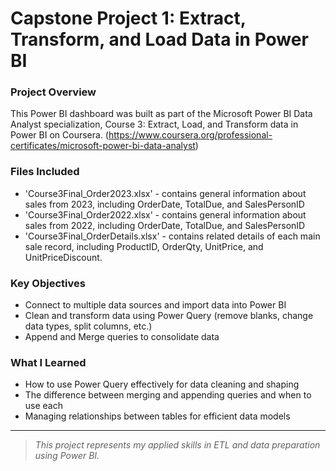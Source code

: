 # Capstone Project 1: Extract, Transform, and Load Data in Power BI

### Project Overview 
This Power BI dashboard was built as part of the Microsoft Power BI Data Analyst specialization, Course 3: Extract, Load, and Transform data in Power BI on Coursera.
(https://www.coursera.org/professional-certificates/microsoft-power-bi-data-analyst)

### Files Included
- 'Course3Final_Order2023.xlsx' - contains general information about sales from 2023, including OrderDate, TotalDue, and SalesPersonID 
- 'Course3Final_Order2022.xlsx' - contains general information about sales from 2022, including OrderDate, TotalDue, and SalesPersonID 
- 'Course3Final_OrderDetails.xlsx' - contains related details of each main sale record, including ProductID, OrderQty, UnitPrice, and UnitPriceDiscount.

### Key Objectives 
- Connect to multiple data sources and import data into Power BI
- Clean and transform data using Power Query (remove blanks, change data types, split columns, etc.)
- Append and Merge queries to consolidate data

### What I Learned 
- How to use Power Query effectively for data cleaning and shaping
- The difference between merging and appending queries and when to use each
- Managing relationships between tables for efficient data models

---

> _This project represents my applied skills in ETL and data preparation using Power BI._
